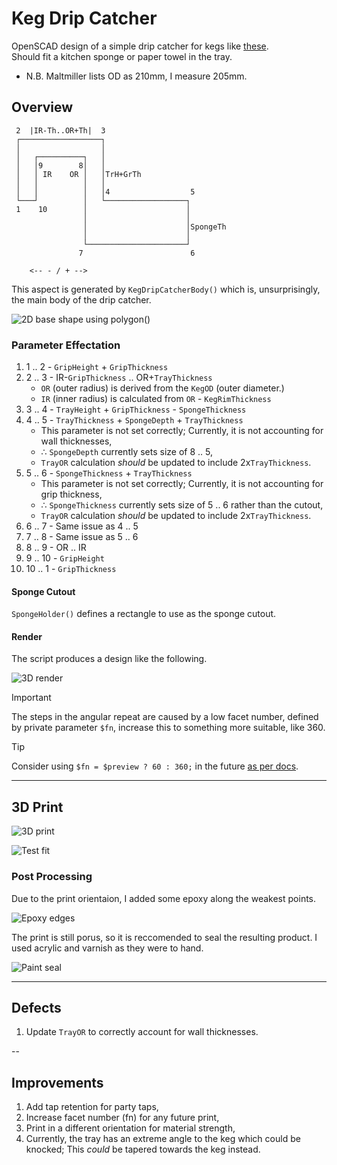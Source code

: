 # Keg Drip Catcher

OpenSCAD design of a simple drip catcher for kegs like [these](https://www.themaltmiller.co.uk/product/new-aeb-19-litre-stainless-keg-tall-keg/).  
Should fit a kitchen sponge or paper towel in the tray.

- N.B. Maltmiller lists OD as 210mm, I measure 205mm.

## Overview

```
 2  |IR-Th..OR+Th|  3
 ┌──────────────────┐
 │                  │
 │   ┌──────────┐   │
 │   │9        8│   │
 │   │ IR    OR │   │TrH+GrTh
 │   │          │   │
 │   │          │   │4                  5
 └───┘          │   └──────────────────┐
 1    10        │                      │
                │                      │
                │                      │SpongeTh
                │                      │
                └──────────────────────┘
               7                        6

    <-- - / + -->
```

This aspect is generated by `KegDripCatcherBody()` which is, unsurprisingly, the main body of the drip catcher.

![2D base shape using polygon()](./assets/base_shape.png)

### Parameter Effectation

1. 1 .. 2 - `GripHeight` + `GripThickness`
1. 2 .. 3 - IR-`GripThickness` .. OR+`TrayThickness`
   - `OR` (outer radius) is derived from the `KegOD` (outer diameter.)
   - `IR` (inner radius) is calculated from `OR` - `KegRimThickness`
1. 3 .. 4 - `TrayHeight` + `GripThickness` - `SpongeThickness`
1. 4 .. 5 - `TrayThickness` + `SpongeDepth` + `TrayThickness` 
   - This parameter is not set correctly; Currently, it is not accounting for wall thicknesses,
   - ∴ `SpongeDepth` currently sets size of 8 .. 5,
   - `TrayOR` calculation *should* be updated to include 2x`TrayThickness`.
1. 5 .. 6 - `SpongeThickness` + `TrayThickness`
   - This parameter is not set correctly; Currently, it is not accounting for grip thickness,
   - ∴ `SpongeThickness` currently sets size of 5 .. 6 rather than the cutout,
   - `TrayOR` calculation *should* be updated to include 2x`TrayThickness`.
1. 6 .. 7 - Same issue as 4 .. 5
1. 7 .. 8 - Same issue as 5 .. 6
1. 8 .. 9 - OR .. IR
1. 9 .. 10 - `GripHeight`
1. 10 .. 1 - `GripThickness`

#### Sponge Cutout

`SpongeHolder()` defines a rectangle to use as the sponge cutout.

#### Render

The script produces a design like the following.

![3D render](./assets/initial_render.png)

> [!IMPORTANT]
> The steps in the angular repeat are caused by a low facet number, defined by private parameter `$fn`, increase this to something more suitable, like 360.

> [!TIP]
>Consider using `$fn = $preview ? 60 : 360;` in the future [as per docs](https://en.wikibooks.org/wiki/OpenSCAD_User_Manual/Other_Language_Features).

---

## 3D Print

![3D print](./assets/initial_print.jpg)

![Test fit](./assets/test_fit.jpg)

### Post Processing

Due to the print orientaion, I added some epoxy along the weakest points.

![Epoxy edges](./assets/epoxy_edges.jpg)

The print is still porus, so it is reccomended to seal the resulting product. I used acrylic and varnish as they were to hand.

![Paint seal](./assets/paint_seal.jpg)

---

## Defects

1. Update `TrayOR` to correctly account for wall thicknesses.

--

## Improvements

1. Add tap retention for party taps,
1. Increase facet number (fn) for any future print,
1. Print in a different orientation for material strength,
1. Currently, the tray has an extreme angle to the keg which could be knocked; This *could* be tapered towards the keg instead.

